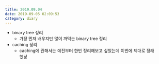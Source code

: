 ```yaml
---
title: 2019.09.04
date: 2019-09-05 02:09:53
category: diary
---
```


* binary tree 정리
  * 가장 먼저 배우지만 많이 까먹는 binary tree 정리
* caching 정리
  * caching에 관해서는 예전부터 한번 정리해보고 싶었는데 이번에 제대로 정래했당